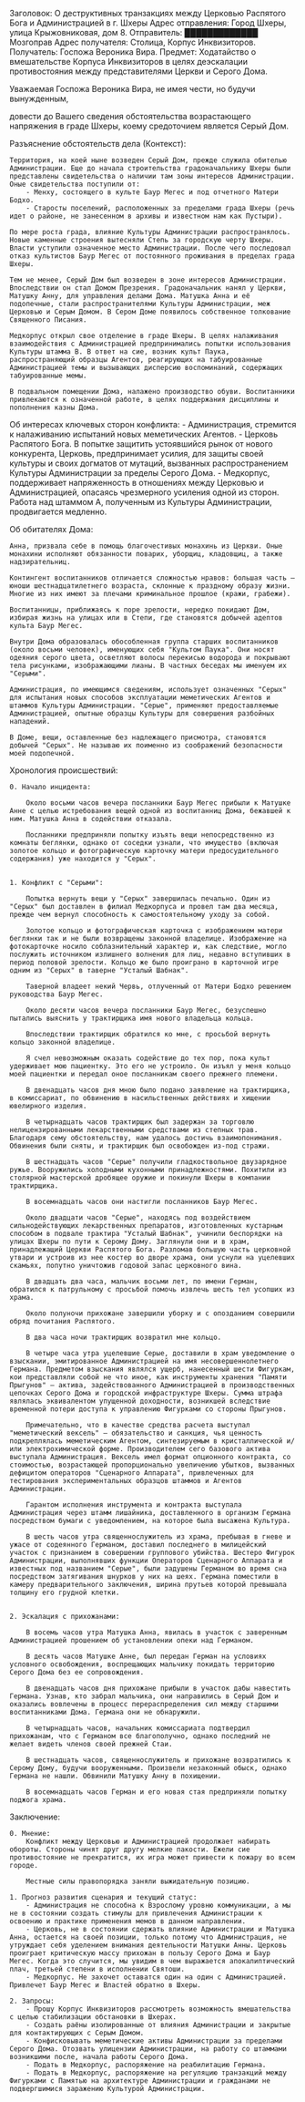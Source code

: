 Заголовок: О деструктивных транзакциях между Церковью Распятого Бога и Администрацией в г. Шхеры
Адрес отправления: Город Шхеры, улица Крыжовниковая, дом 8.
Отправитель: █████████████ Мозгоправ 
Адрес получателя: Столица, Корпус Инквизиторов.
Получатель: Госпожа Вероника Вира.
Предмет: Ходатайство о вмешательстве Корпуса Инквизиторов в целях деэскалации противостояния между представителями Церкви и Серого Дома. 


Уважаемая Госпожа Вероника Вира, не имея чести, но будучи вынужденным, 

довести до Вашего сведения обстоятельства возрастающего напряжения в граде Шхеры, коему средоточием является Серый Дом. 



Разъяснение обстоятельств дела (Контекст):

    Территория, на коей ныне возведен Серый Дом, прежде служила обителью Администрации. Еще до начала строительства градоначальнику Шхеры были представлены свидетельства о наличии там зоны интересов Администрации. Оные свидетельства поступили от: 
        - Менху, состоящего в культе Баур Мегес и под отчетного Матери Бодхо. 
        - Старосты поселений, расположенных за пределами града Шхеры (речь идет о районе, не занесенном в архивы и известном нам как Пустыри).

    По мере роста града, влияние Культуры Администрации распространялось. Новые каменные строения вытесняли Степь за городскую черту Шхеры. Власти уступили означенное место Администрации. После чего последовал отказ культистов Баур Мегес от постоянного проживания в пределах града Шхеры. 

    Тем не менее, Серый Дом был возведен в зоне интересов Администрации. Впоследствии он стал Домом Презрения. Градоначальник нанял у Церкви, Матушку Анну, для управления делами Дома. Матушка Анна и её подопечные, стали распространителями Культуры Администрации, меж Церковью и Серым Домом. В Сером Доме появилось собственное толкование Священного Писания. 
    
    Медкорпус открыл свое отделение в граде Шхеры. В целях налаживания взаимодействия с Администрацией предпринимались попытки использования Культуры штамма В. В ответ на сие, возник культ Паука, распространяющий образцы Агентов, реагирующих на табуированные Администрацией темы и вызывающих дисперсию воспоминаний, содержащих табуированные мемы. 

    В подвальном помещении Дома, налажено производство обуви. Воспитанники привлекаются к означенной работе, в целях поддержания дисциплины и пополнения казны Дома.



Об интересах ключевых сторон конфликта:
    - Администрация, стремится к налаживанию испытаний новых меметических Агентов.
    - Церковь Распятого Бога. В попытке защитить устоявшийся рынок от нового конкурента, Церковь, предпринимает усилия, для защиты своей культуры и своих догматов от мутаций, вызванных распространением Культуры Администрации за пределы Серого Дома. 
    - Медкорпус, поддерживает напряженность в отношениях между Церковью и Администрацией, опасаясь чрезмерного усиления одной из сторон. Работа над штаммом А, полученным из Культуры Администрации, продвигается медленно. 



Об обитателях Дома:

    Анна, призвала себе в помощь благочестивых монахинь из Церкви. Оные монахини исполняют обязанности поварих, уборщиц, кладовщиц, а также надзирательниц.

    Контингент воспитанников отличается сложностью нравов: большая часть – юноши шестнадцатилетнего возраста, склонные к праздному образу жизни. Многие из них имеют за плечами криминальное прошлое (кражи, грабежи).

    Воспитанницы, приближаясь к поре зрелости, нередко покидают Дом, избирая жизнь на улицах или в Степи, где становятся добычей адептов культа Баур Мегес.

    Внутри Дома образовалась обособленная группа старших воспитанников (около восьми человек), именующих себя "Культом Паука". Они носят одеяния серого цвета, осветляют волосы перекисью водорода и покрывают тела рисунками, изображающими лианы. В частных беседах мы именуем их "Серыми".

    Администрация, по имеющимся сведениям, использует означенных "Серых" для испытания новых способов эксплуатации меметических Агентов и штаммов Культуры Администрации. "Серые", применяют предоставляемые Администрацией, опытные образцы Культуры для совершения разбойных нападений.

    В Доме, вещи, оставленные без надлежащего присмотра, становятся добычей "Серых". Не называю их поименно из соображений безопасности моей подопечной.



Хронология происшествий:


    0. Начало инцидента:

        Около восьми часов вечера посланники Баур Мегес прибыли к Матушке Анне с целью истребования вещей одной из воспитанниц Дома, бежавшей к ним. Матушка Анна в содействии отказала.

        Посланники предприняли попытку изъять вещи непосредственно из комнаты беглянки, однако от соседки узнали, что имущество (включая золотое кольцо и фотографическую карточку матери предосудительного содержания) уже находится у "Серых".


    1. Конфликт с "Серыми": 

        Попытка вернуть вещи у "Серых" завершилась печально. Один из "Серых" был доставлен в филиал Медкорпуса и провел там два месяца, прежде чем вернул способность к самостоятельному уходу за собой. 

        Золотое кольцо и фотографическая карточка с изображением матери беглянки так и не были возвращены законной владелице. Изображение на фотокарточке носило соблазнительный характер и, как следствие, могло послужить источником излишнего волнения для лиц, недавно вступивших в период половой зрелости. Кольцо же было проиграно в карточной игре одним из "Серых" в таверне "Усталый Шабнак".

        Таверной владеет некий Червь, отлученный от Матери Бодхо решением руководства Баур Мегес.

        Около десяти часов вечера посланники Баур Мегес, безуспешно пытались выяснить у трактирщика имя нового владельца кольца.

        Впоследствии трактирщик обратился ко мне, с просьбой вернуть кольцо законной владелице.

        Я счел невозможным оказать содействие до тех пор, пока культ удерживает мою пациентку. Это его не устроило. Он изъял у меня кольцо моей пациентки и передал оное посланникам своего прежнего племени.

        В двенадцать часов дня мною было подано заявление на трактирщика, в комиссариат, по обвинению в насильственных действиях и хищении ювелирного изделия.

        В четырнадцать часов трактирщик был задержан за торговлю нелицензированными лекарственными средствами из степных трав. Благодаря сему обстоятельству, нам удалось достичь взаимопонимания. Обвинения были сняты, и трактирщик был освобожден из-под стражи.

        В шестнадцать часов "Серые" получили гладкоствольное двузарядное ружье. Вооружились холодными кухонными принадлежностями. Похитили из столярной мастерской дробящее оружие и покинули Шхеры в компании трактирщика.

        В восемнадцать часов они настигли посланников Баур Мегес.

        Около двадцати часов "Серые", находясь под воздействием сильнодействующих лекарственных препаратов, изготовленных кустарным способом в подвале трактира "Усталый Шабнак", учинили беспорядки на улицах Шхеры по пути к Серому Дому. Заглянули они и в храм, принадлежащий Церкви Распятого Бога. Разломав большую часть церковной утвари и устроив из нее костер во дворе храма, они уснули на уцелевших скамьях, попутно уничтожив годовой запас церковного вина.

        В двадцать два часа, мальчик восьми лет, по имени Герман, обратился к патрульному с просьбой помочь извлечь шесть тел усопших из храма.

        Около полуночи прихожане завершили уборку и с опозданием совершили обряд почитания Распятого.

        В два часа ночи трактирщик возвратил мне кольцо.

        В четыре часа утра уцелевшие Серые, доставили в храм уведомление о взыскании, эмитированное Администрацией на имя несовершеннолетнего Германа. Предметом взыскания являлся ущерб, нанесенный шести Фигуркам, кои представляли собой не что иное, как инструменты хранения "Памяти Прыгунов" – актива, задействованного Администрацией в производственных цепочках Серого Дома и городской инфраструктуре Шхеры. Сумма штрафа являлась эквивалентом упущенной доходности, возникшей вследствие временной потери доступа к управлению Фигурками со стороны Прыгунов.

        Примечательно, что в качестве средства расчета выступал "меметический вексель" – обязательство и санкция, чья ценность подкреплялась меметическим Агентом, синтезируемым в кристаллической и/или электрохимической форме. Производителем сего базового актива выступала Администрация. Вексель имел формат опционного контракта, со стоимостью, возрастающей пропорционально увеличению убытков, вызванных дефицитом операторов "Сценарного Аппарата", привлеченных для тестирования экспериментальных образцов штаммов и Агентов Администрации.

        Гарантом исполнения инструмента и контракта выступала Администрация через штамм лишайника, доставленного в организм Германа посредством бумаги с уведомлением, на которое была высажена Культура.
                        
        В шесть часов утра священнослужитель из храма, пребывая в гневе и ужасе от содеянного Германом, доставил последнего в милицейский участок с признанием в совершении группового убийства. Шестеро Фигурок Администрации, выполнявших функции Операторов Сценарного Аппарата и известных под названием "Серые", были задушены Германом во время сна посредством затягивания шнурков у них на шеях. Германа поместили в камеру предварительного заключения, ширина прутьев которой превышала толщину его грудной клетки.


    2. Эскалация с прихожанами:

        В восемь часов утра Матушка Анна, явилась в участок с заверенным Администрацией прошением об установлении опеки над Германом. 

        В десять часов Матушке Анне, был передан Герман на условиях условного освобождения, воспрещающих мальчику покидать территорию Серого Дома без ее сопровождения.

        В двенадцать часов дня прихожане прибыли в участок дабы навестить Германа. Узнав, кто забрал мальчика, они направились в Серый Дом и оказались вовлечены в процесс перераспределения сил между старшими воспитанниками Дома. Германа они не обнаружили.

        В четырнадцать часов, начальник комиссариата подтвердил прихожанам, что с Германом все благополучно, однако последний не желает видеть членов своей прежней Стаи.

        В шестнадцать часов, священнослужитель и прихожане возвратились к Серому Дому, будучи вооруженными. Произвели незаконный обыск, однако Германа не нашли. Обвинили Матушку Анну в похищении. 

        В восемнадцать часов Герман и его новая стая предприняли попытку поджога храма. 



Заключение: 

    0. Мнение:
        Конфликт между Церковью и Администрацией продолжает набирать обороты. Стороны чинят друг другу мелкие пакости. Ежели сие противостояние не прекратится, их игра может привести к пожару во всем городе. 

        Местные силы правопорядка заняли выжидательную позицию.

    1. Прогноз развития сценария и текущий статус: 
        - Администрация не способна к Взрослому уровню коммуникации, а мы не в состоянии создать стимулы для привлечения Администрации к освоению и практике применения мемов в данном направлении.
        - Церковь, не в состоянии сдержать влияние Администрации и Матушка Анна, остается на своей позиции, только потому что Администрация, не утруждает себя уделением внимания деятельности Матушки Анны. Церковь проиграет критическую массу прихожан в пользу Серого Дома и Баур Мегес. Когда это случится, мы увидим в чем выражается апокалиптический плач, третьей степени в исполнении Святоши.
        - Медкорпус. Не захочет оставатся один на один с Администрацией. Привлечет Баур Мегес и Властей обратно в Шхеры.

    2. Запросы:
        - Прошу Корпус Инквизиторов рассмотреть возможность вмешательства с целью стабилизации обстановки в Шхерах. 
        - Создать раёны изолированные от влияния Администрации и закрытые для контактирующих с Серым Домом.
        - Конфисковывать меметические активы Администрации за пределами Серого Дома. Отозвать улицензии Администрации, на работу со штаммами возникшими после, начала работы Серого Дома.
        - Подать в Медкорпус, распоряжение на реабилитацию Германа.
        - Подать в Медкорпус, распоряжение на регуляцию транзакций между Фигурками с Памятью на архитектуре Администрации и гражданами не подвергшимися заражению Культурой Администрации.
